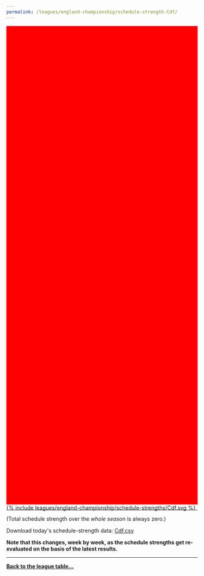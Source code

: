 ```yaml
---
permalink: /leagues/england-championship/schedule-strength-Cdf/
---
```


<style>
.svg-wrap {
    background-color:red;
    height:0;
    padding-top:250%; /* 350px/550px */
    position: relative;
}

svg {
    background-color: white;
    height: 100%;
    display:block;
    width: 100%;
    position: absolute;
    top:0;
    left:0;
}
</style>


<div class="svg-wrap">
{% include leagues/england-championship/schedule-strengths/Cdf.svg %}
</div>

-----

(Total schedule strength over the *whole season* is always zero.)


Download today's schedule-strength data: [Cdf.csv](/assets/leagues/england-championship/2023/schedule-strengths/Cdf.csv)

**Note that this changes, week by week, as the schedule strengths get re-evaluated on the
basis of the latest results.**

-----

[**Back to the league table...**](/leagues/england-championship)


